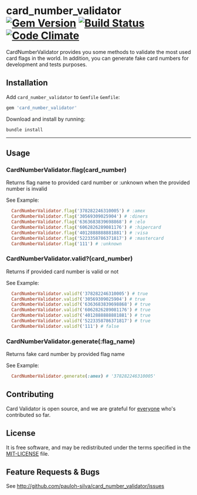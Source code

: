 # card_number_validator [![Gem Version][version-badge]][rubygems] [![Build Status][travis-badge]][travis] [![Code Climate][code-climate-badge]][code-climate]

CardNumberValidator provides you some methods to validate the most used card flags in the world.
In addition, you can generate fake card numbers for development and tests purposes.

## Installation

Add `card_number_validator` to `Gemfile`
`Gemfile`:

```ruby
gem 'card_number_validator'
```

Download and install by running:

```
bundle install
```

----

## Usage

### CardNumberValidator.flag(card_number)
Returns flag name to provided card number or :unknown
when the provided number is invalid

See Example:
``` ruby
  CardNumberValidator.flag('378282246310005') # :amex 
  CardNumberValidator.flag('30569309025904') # :diners 
  CardNumberValidator.flag('6363683839698868') # :elo 
  CardNumberValidator.flag('6062826289081176') # :hipercard 
  CardNumberValidator.flag('4012888888881881') # :visa 
  CardNumberValidator.flag('5223358786371817') # :mastercard
  CardNumberValidator.flag('111') # :unknown
```
### CardNumberValidator.valid?(card_number)
Returns if provided card number is valid or not

See Example:
``` ruby
  CardNumberValidator.valid?('378282246310005') # true
  CardNumberValidator.valid?('30569309025904') # true
  CardNumberValidator.valid?('6363683839698868') # true
  CardNumberValidator.valid?('6062826289081176') # true
  CardNumberValidator.valid?('4012888888881881') # true
  CardNumberValidator.valid?('5223358786371817') # true
  CardNumberValidator.valid?('111') # false
```

### CardNumberValidator.generate(:flag_name)
Returns fake card number by provided flag name

See Example:
``` ruby
  CardNumberValidator.generate(:amex) # '378282246310005'
```

## Contributing

Card Validator is open source, and we are grateful for
[everyone][contributors] who's contributed so far.

## License

It is free software, and may be redistributed under the terms specified in the [MIT-LICENSE](MIT-LICENSE) file.

## Feature Requests & Bugs

See <http://github.com/pauloh-silva/card_number_validator/issues>

[contributors]: https://github.com/pauloh-silva/card_number_validator/contributors
[travis]: https://travis-ci.org/pauloh-silva/card_number_validator
[travis-badge]: https://travis-ci.org/pauloh-silva/card_number_validator.svg?branch=master
[code-climate]: https://codeclimate.com/github/pauloh-silva/card_number_validator
[code-climate-badge]: https://codeclimate.com/github/codeclimate/codeclimate/badges/gpa.svg
[rubygems]: http://rubygems.org/gems/card_number_validator
[version-badge]: https://badge.fury.io/rb/card_number_validator.svg
